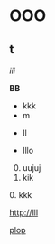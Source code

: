 # OOO

## t

*iii*

**BB**

* kkk
* m
- ll
+ lllo

0. uujuj
0. kik

0\. kkk

<http://lll>

[plop](http://lll)

